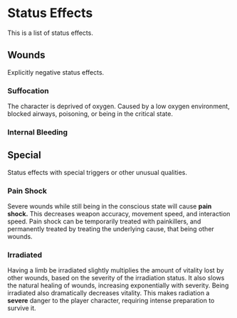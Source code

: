 # Status Effects
This is a list of status effects.

## Wounds
Explicitly negative status effects.

### Suffocation
The character is deprived of oxygen. Caused by a low oxygen environment, blocked airways, poisoning, or being in the critical state.

### Internal Bleeding

## Special
Status effects with special triggers or other unusual qualities.

### Pain Shock
Severe wounds while still being in the conscious state will cause **pain shock.** This decreases weapon accuracy, movement speed, and interaction speed. Pain shock can be temporarily treated with painkillers, and permanently treated by treating the underlying cause, that being other wounds.

### Irradiated
Having a limb be irradiated slightly multiplies the amount of vitality lost by other wounds, based on the severity of the irradiation status. It also slows the natural healing of wounds, increasing exponentially with severity. Being irradiated also dramatically decreases vitality. This makes radiation a **severe** danger to the player character, requiring intense preparation to survive it.
